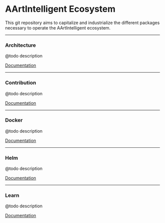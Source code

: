 # AArtIntelligent Ecosystem

This git repository aims to capitalize and industrialize the different packages necessary to operate the AArtIntelligent ecosystem.

--- 

### Architecture

@todo description

[Documentation](architecture)

--- 

### Contribution

@todo description

[Documentation](contribution)

--- 

### Docker

@todo description

[Documentation](docker)

--- 

### Helm

@todo description

[Documentation](helm)

--- 

### Learn

@todo description

[Documentation](learn)

